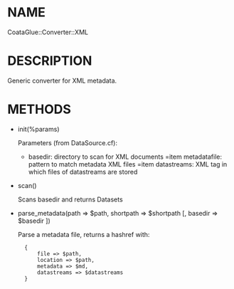# NAME

CoataGlue::Converter::XML

# DESCRIPTION

Generic converter for XML metadata.

# METHODS

- init(%params)

    Parameters (from DataSource.cf):

    - basedir: directory to scan for XML documents
    =item metadatafile: pattern to match metadata XML files
    =item datastreams: XML tag in which files of datastreams are stored

- scan()

    Scans basedir and returns Datasets

- parse\_metadata(path => $path, shortpath => $shortpath \[, basedir => $basedir \])

    Parse a metadata file, returns a hashref with:

    	{
    		file => $path,
    		location => $path,
    		metadata => $md,
    		datastreams => $datastreams
    	}


